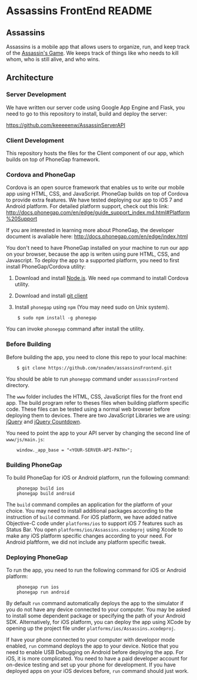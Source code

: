 Assassins FrontEnd README
=================

## Assassins

Assassins is a mobile app that allows users to organize, run, 
and keep track of the [Assassin's Game](http://en.wikipedia.org/wiki/Assassin_(game)). We keeps track of things like who needs to kill whom, 
who is still alive, and who wins.

## Architecture

### Server Development

We have written our server code using Google App Engine and Flask, you need to 
go to this repository to install, build and deploy the server:

https://github.com/keeeeenw/AssassinServerAPI

### Client Development

This repository hosts the files for the Client component of our app, which builds on 
top of PhoneGap framework.

### Cordova and PhoneGap

Cordova is an open source framework that enables us to write our mobile app 
using HTML, CSS, and JavaScript. PhoneGap builds on top of Cordova to 
provide extra features. We have tested deploying our app to iOS 7 and
Android platform. For detailed platform support, check out this link:
http://docs.phonegap.com/en/edge/guide_support_index.md.html#Platform%20Support

If you are interested in learning more about PhoneGap, the developer document is
avaliable here:
http://docs.phonegap.com/en/edge/index.html

You don't need to have PhoneGap installed on your machine to run our app on your
browser, because the app is writen using pure HTML, CSS, and Javascript. To deploy
the app to a supported platform, you need to first install PhoneGap/Cordova utility:

1. Download and install [Node.js](http://nodejs.org). We need `npm` command to install
Cordova utility.

2. Download and install [git client](http://git-scm.com)

3. Install `phonegap` using `npm` (You may need sudo on Unix system). 

		$ sudo npm install -g phonegap

You can invoke `phonegap` command after install the utility.

### Before Building

Before building the app, you need to clone this repo to your local machine:

		$ git clone https://github.com/snaden/assassinsFrontend.git

You should be able to run `phonegap` command under `assassinsFrontend` directory.

The `www` folder includes the HTML, CSS, JavaScript files for the front end app. The
build program refer to theses files when building platform specific code. These files
can be tested using a normal web browser before deploying them to devices.
There are two JavaScript Libraries we are using: 
[jQuery](http://jquery.com) and [jQuery Countdown](http://keith-wood.name/countdown.html).

You need to point the app to your API server by changing the second line of 
`www/js/main.js`:

		window._app_base = "<YOUR-SERVER-API-PATH>";

### Building PhoneGap

To build PhoneGap for iOS or Android platform, run the following command:

		phonegap build ios
		phonegap build android

The `build` command compiles an application for the platform of your choice. You may
need to install additional packages according to the instruction of `build` command.
For iOS platform, we have added native Objective-C code under `platforms/ios` to support
iOS 7 features such as Status Bar. You open `platforms/ios/Assassins.xcodeproj` using
Xcode to make any iOS platform specific changes according to your need. For Android
plaftform, we did not include any platform specific tweak.

### Deploying PhoneGap

To run the app, you need to run the following command for iOS or Android platform:

		phonegap run ios
		phonegap run android

By default `run` command automatically deploys the app to the simulator if you do not 
have any device connected to your computer. You may be asked to install some dependent 
package or specifying the path of your Android SDK. Alternatively, for iOS platform, 
you can deploy the app using XCode by opening up the 
project file under `platforms/ios/Assassins.xcodeproj`.

If have your phone connected to your computer with developor mode enabled, `run` command
deploys the app to your device. Notice that you need to enable USB Debugging on Android 
before deploying the app. For iOS, it is more complicated. You need to have a paid
developer account for on-device testing and set up your phone for development. If you have
deployed apps on your iOS devices before, `run` command should just work.





















